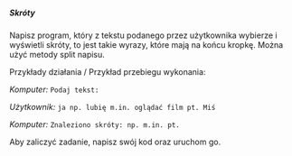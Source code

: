 ##### Skróty

Napisz program, który z tekstu podanego przez użytkownika wybierze i wyświetli skróty, to jest takie wyrazy,
które mają na końcu kropkę. Można użyć metody split napisu.

Przykłady działania / Przykład przebiegu wykonania:

_Komputer:_ `Podaj tekst:`

_Użytkownik:_ `ja np. lubię m.in. oglądać film pt. Miś`

_Komputer:_ `Znaleziono skróty: np. m.in. pt.`

Aby zaliczyć zadanie, napisz swój kod oraz uruchom go. 